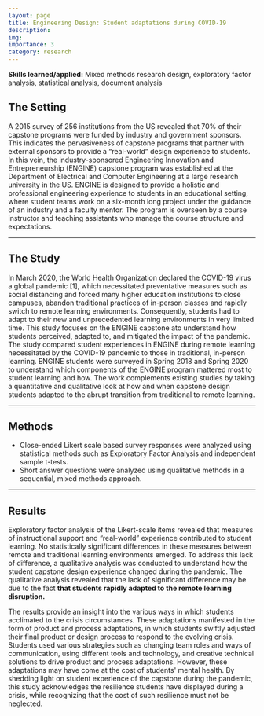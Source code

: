 ```yaml
---
layout: page
title: Engineering Design: Student adaptations during COVID-19
description: 
img:
importance: 3
category: research
---
```


**Skills learned/applied:**  Mixed methods research design, exploratory factor analysis, statistical analysis, document analysis 

## The Setting

A 2015 survey of 256 institutions from the US revealed that 70% of their capstone programs were funded by industry and government sponsors. This indicates the pervasiveness of capstone programs that partner with external sponsors to provide a “real-world” design experience to students. In this vein, the industry-sponsored Engineering Innovation and Entrepreneurship (ENGINE) capstone program was established at the Department of Electrical and Computer Engineering at a large research university in the US. ENGINE is designed to provide a holistic and professional engineering experience to students in an educational setting, where student teams work on a six-month long project under the guidance of an industry and a faculty mentor. The program is overseen by a course instructor and teaching assistants who manage the course structure and expectations. 
<hr>

## The Study 

In March 2020, the World Health Organization declared the COVID-19 virus a global pandemic [1], which necessitated preventative measures such as social distancing and forced many higher education institutions to close campuses, abandon traditional practices of in-person classes and rapidly switch to remote learning environments. Consequently, students had to adapt to their new and unprecedented learning environments in very limited time. 
This study focuses on the ENGINE capstone ato understand how students perceived, adapted to, and mitigated the impact of the pandemic. The study compared student experiences in ENGINE during remote learning necessitated by the COVID-19 pandemic to those in traditional, in-person learning. ENGINE students were surveyed in Spring 2018 and Spring 2020 to understand which components of the ENGINE program mattered most to student learning and how. The work complements existing studies by taking a quantitative and qualitative look at how and when capstone design students adapted to the abrupt transition from traditional to remote learning.    

<hr>

## Methods 

* Close-ended Likert scale based survey responses were analyzed using statistical methods such as Exploratory Factor Analysis and independent sample t-tests. 
* Short answer questions were analyzed using qualitative methods in a sequential, mixed methods approach. 
<hr>

## Results

Exploratory factor analysis of the Likert-scale items revealed that measures of instructional support and “real-world” experience contributed to student learning. No statistically significant differences in these measures between remote and traditional learning environments emerged. To address this lack of difference, a qualitative analysis was conducted to understand how the student capstone design experience changed during the pandemic. The qualitative analysis revealed that the lack of significant difference may be due to the fact **that students rapidly adapted to the remote learning disruption.** 

The results provide an insight into the various ways in which students acclimated to the crisis circumstances. These adaptations manifested in the form of product and process adaptations, in which students swiftly adjusted their final product or design process to respond to the evolving crisis. Students used various strategies such as changing team roles and ways of communication, using different tools and technology, and creative technical solutions to drive product and process adaptations. However, these adaptations may have come at the cost of students' mental health. By shedding light on student experience of the capstone during the pandemic, this study acknowledges the resilience students have displayed during a crisis, while recognizing that the cost of such resilience must not be neglected.

